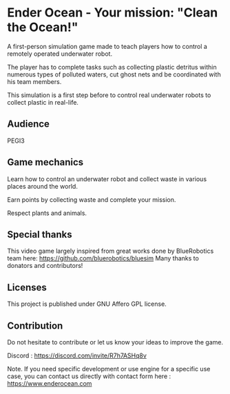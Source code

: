 # Ender Ocean - Your mission: "Clean the Ocean!"

A first-person simulation game made to teach players how to control a remotely operated underwater robot. 

The player has to complete tasks such as collecting plastic detritus within numerous types of polluted waters, cut ghost nets and be coordinated with his team members. 

This simulation is a first step before to control real underwater robots to collect plastic in real-life.


## Audience

PEGI3


## Game mechanics

Learn how to control an underwater robot and collect waste in various places around the world.

Earn points by collecting waste and complete your mission. 

Respect plants and animals.


## Special thanks

This video game largely inspired from great works done by BlueRobotics team here: https://github.com/bluerobotics/bluesim 
Many thanks to donators and contributors!


## Licenses

This project is published under GNU Affero GPL license.


## Contribution

Do not hesitate to contribute or let us know your ideas to improve the game. 

Discord : https://discord.com/invite/R7h7ASHq8v

Note. If you need specific development or use engine for a specific use case, you can contact us directly with contact form here : https://www.enderocean.com



